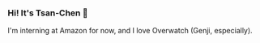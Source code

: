 ### Hi! It's Tsan-Chen 👋

I'm interning at Amazon for now, and I love Overwatch (Genji, especially).
